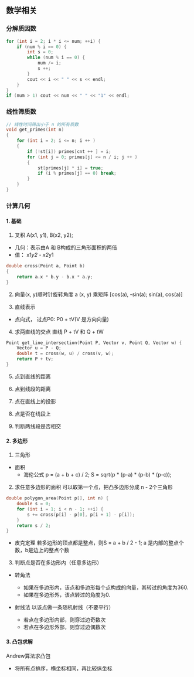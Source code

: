 ## 数学相关

### 分解质因数
```c++
for (int i = 2; i * i <= num; ++i) {
    if (num % i == 0) {
        int s = 0;
        while (num % i == 0) {
            num /= i;
            s ++;
        }
        cout << i << " " << s << endl;
    }
}
if (num > 1) cout << num << " " << "1" << endl;
```

### 线性筛质数
```c++
// 线性时间筛出小于 n 的所有质数
void get_primes(int n)
{
    for (int i = 2; i <= n; i ++ )
    {
        if (!st[i]) primes[cnt ++ ] = i;
        for (int j = 0; primes[j] <= n / i; j ++ )
        {
            st[primes[j] * i] = true;
            if (i % primes[j] == 0) break;
        }
    }
}
```

### 计算几何
#### 1. 基础
1. 叉积 A(x1, y1), B(x2, y2);
- 几何：表示由A 和 B构成的三角形面积的两倍
- 值： x1*y2 - x2*y1

```c++
double cross(Point a, Point b)
{
    return a.x * b.y - b.x * a.y;
}
```

2. 向量(x, y)顺时针旋转角度 a
(x, y) 乘矩阵 [cos(a), -sin(a); sin(a), cos(a)]

3. 直线表示
- 点向式， 过点P0: P0 + tV(V 是方向向量)

4. 求两直线的交点
直线 P + tV 和 Q + tW
```c++
Point get_line_intersection(Point P, Vector v, Point Q, Vector w) {
    Vector u = P - Q;
    double t = cross(w, u) / cross(v, w);
    return P + tv;
}
```

5. 点到直线的距离

6. 点到线段的距离

7. 点在直线上的投影

8. 点是否在线段上

9. 判断两线段是否相交

#### 2. 多边形
1. 三角形
- 面积
  - 海伦公式
    p = (a + b + c) / 2; S = sqrt(p * (p-a) * (p-b) * (p-c));

2. 求任意多边形的面积
可以取第一个点，把凸多边形分成 n - 2个三角形
```c++
double polygon_area(Point p[], int n) {
    double s = 0;
    for (int i = 1; i < n - 1; ++i) {
        s += cross(p[i] - p[0], p[i + 1] - p[i]);
    }
    return s / 2;
}
```
- 皮克定理
若多边形的顶点都是整点，则S = a + b / 2 - 1;
a 是内部的整点个数，b是边上的整点个数

3. 判断点是否在多边形内（任意多边形）
- 转角法
  - 如果在多边形内，该点和多边形每个点构成的向量，其转过的角度为360.
  - 如果在多边形外，该点转过的角度为0.

- 射线法
以该点做一条随机射线（不要平行）
  - 若点在多边形内部，则穿过边奇数次
  - 若点在多边形外部，则穿过边偶数次


#### 3. 凸包求解
Andrew算法求凸包
- 将所有点排序，横坐标相同，再比较纵坐标